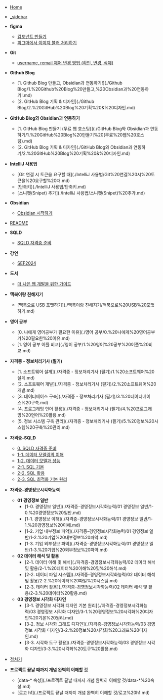 - [Home](/)

- [_sidebar](./_sidebar.md)
- **figma**
  - [컴포넌트 만들기](./figma/컴포넌트%20만들기.md)
  - [피그마에서 이미지 블러 처리하기](./figma/피그마에서%20이미지%20블러%20처리하기.md)
- **Git**
  - [username, remail 제어 변경 방법 (확인, 변경, 삭제)](./Git/username,%20remail%20제어%20변경%20방법%20(확인,%20변경,%20삭제).md)
- **Github Blog**
  - [1. Github Blog 만들고, Obsidian과 연동하기!](./Github Blog/1.%20Github%20Blog%20만들고,%20Obsidian과%20연동하기!.md)
  - [2. GitHub Blog 기획 & 디자인](./Github Blog/2.%20GitHub%20Blog%20기획%20&%20디자인.md)
- **GitHub Blog와 Obsidian과 연동하기**
  - [1. GitHub Blog 만들기 (무료 웹 호스팅)](./GitHub Blog와 Obsidian과 연동하기/1.%20GitHub%20Blog%20만들기%20(무료%20웹%20호스팅).md)
  - [2. GitHub Blog 기획 & 디자인](./GitHub Blog와 Obsidian과 연동하기/2.%20GitHub%20Blog%20기획%20&%20디자인.md)
- **IntelliJ 사용법**
  - [Git 연결 시 토큰을 요구할 때](./IntelliJ 사용법/Git%20연결%20시%20토큰을%20요구할%20때.md)
  - [단축키](./IntelliJ 사용법/단축키.md)
  - [스니펫(Snipet) 추가](./IntelliJ 사용법/스니펫(Snipet)%20추가.md)
- **Obsidian**
  - [Obsidian 시작하기](./Obsidian/Obsidian%20시작하기.md)
- [README](./README.md)
- **SQLD**
  - [SQLD 자격증 준비](./SQLD/SQLD%20자격증%20준비.md)
- **강연**
  - [SEF2024](./강연/SEF2024.md)
- **도서**
  - [더 나은 웹 개발을 위한 가이드](./도서/더%20나은%20웹%20개발을%20위한%20가이드.md)
- **맥북이랑 친해지기**
  - [맥북으로 USB 포맷하기](./맥북이랑 친해지기/맥북으로%20USB%20포맷하기.md)
- **영어 공부**
  - [0. 나에게 영어공부가 필요한 이유](./영어 공부/0.%20나에게%20영어공부가%20필요한%20이유.md)
  - [1. 영어 공부 어플 비교](./영어 공부/1.%20영어%20공부%20어플%20비교.md)
- **자격증 - 정보처리기사 (필기)**
  - [1. 소프트웨어 설계](./자격증 - 정보처리기사 (필기)/1.%20소프트웨어%20설계.md)
  - [2. 소프트웨어 개발](./자격증 - 정보처리기사 (필기)/2.%20소프트웨어%20개발.md)
  - [3. 데이터베이스 구축](./자격증 - 정보처리기사 (필기)/3.%20데이터베이스%20구축.md)
  - [4. 프로그래밍 언어 활용](./자격증 - 정보처리기사 (필기)/4.%20프로그래밍%20언어%20활용.md)
  - [5. 정보 시스템 구축 관리](./자격증 - 정보처리기사 (필기)/5.%20정보%20시스템%20구축%20관리.md)
- **자격증-SQLD**
  - [0. SQLD 자격증 준비](./자격증-SQLD/0.%20SQLD%20자격증%20준비.md)
  - [1-1. 데이터 모델링의 이해](./자격증-SQLD/1-1.%20데이터%20모델링의%20이해.md)
  - [1-2. 데이터 모델과 성능](./자격증-SQLD/1-2.%20데이터%20모델과%20성능.md)
  - [2-1. SQL 기본](./자격증-SQLD/2-1.%20SQL%20기본.md)
  - [2-2.  SQL 활용](./자격증-SQLD/2-2.%20%20SQL%20활용.md)
  - [2-3. SQL 최적화 기본 원리](./자격증-SQLD/2-3.%20SQL%20최적화%20기본%20원리.md)
- **자격증-경영정보시각화능력**
  - **01 경영정보 일반**
    - [1-0. 경영정보 일반](./자격증-경영정보시각화능력/01 경영정보 일반/1-0.%20경영정보%20일반.md)
    - [1-1. 경영정보 이해](./자격증-경영정보시각화능력/01 경영정보 일반/1-1.%20경영정보%20이해.md)
    - [1-2. 기업 내부정보 파악](./자격증-경영정보시각화능력/01 경영정보 일반/1-2.%20기업%20내부정보%20파악.md)
    - [1-3. 기업 외부정보 파악](./자격증-경영정보시각화능력/01 경영정보 일반/1-3.%20기업%20외부정보%20파악.md)
  - **02 데이터 해석 및 활용**
    - [2-1. 데이터 이해 및 해석](./자격증-경영정보시각화능력/02 데이터 해석 및 활용/2-1.%20데이터%20이해%20및%20해석.md)
    - [2-2. 데이터 파일 시스템](./자격증-경영정보시각화능력/02 데이터 해석 및 활용/2-2.%20데이터%20파일%20시스템.md)
    - [2-3. 데이터 활용](./자격증-경영정보시각화능력/02 데이터 해석 및 활용/2-3.%20데이터%20활용.md)
  - **03 경영정보 시각화 디자인**
    - [3-1. 경영정보 시각화 디자인 기본 원리](./자격증-경영정보시각화능력/03 경영정보 시각화 디자인/3-1.%20경영정보%20시각화%20디자인%20기본%20원리.md)
    - [3-2. 정보 시각화 그래프 디자인](./자격증-경영정보시각화능력/03 경영정보 시각화 디자인/3-2.%20정보%20시각화%20그래프%20디자인.md)
    - [3-3. 시각화 도구 활용](./자격증-경영정보시각화능력/03 경영정보 시각화 디자인/3-3.%20시각화%20도구%20활용.md)
- [정처기](./정처기.md)
- **프로젝트 끝날 때까지 개념 완벽히 이해할 것**
  - [data-* 속성](./프로젝트 끝날 때까지 개념 완벽히 이해할 것/data-*%20속성.md)
  - [로고 h1](./프로젝트 끝날 때까지 개념 완벽히 이해할 것/로고%20h1.md)
